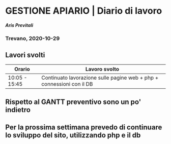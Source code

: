 # GESTIONE APIARIO | Diario di lavoro
##### Aris Previtali
### Trevano, 2020-10-29

## Lavori svolti


|Orario        |Lavoro svolto                 |
|--------------|------------------------------|
| 10:05 - 15:45 | Continuato lavorazione sulle pagine web + php + connessioni con il DB |


## 

## Rispetto al GANTT preventivo sono un po' indietro

## Per la prossima settimana prevedo di continuare lo sviluppo del sito, utilizzando php e il db